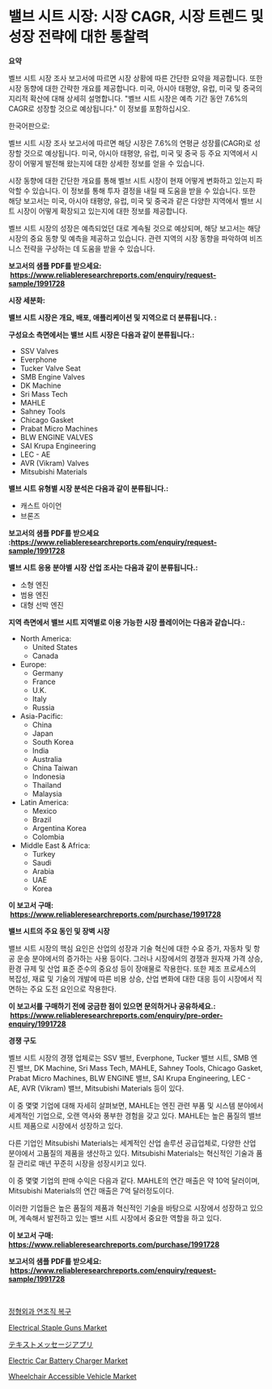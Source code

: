 <p><h1>밸브 시트 시장: 시장 CAGR, 시장 트렌드 및 성장 전략에 대한 통찰력</h1></p><p><strong>요약</strong></p>
<p><p>벨브 시트 시장 조사 보고서에 따르면 시장 상황에 따른 간단한 요약을 제공합니다. 또한 시장 동향에 대한 간략한 개요를 제공합니다. 미국, 아시아 태평양, 유럽, 미국 및 중국의 지리적 확산에 대해 상세히 설명합니다. "벨브 시트 시장은 예측 기간 동안 7.6%의 CAGR로 성장할 것으로 예상됩니다." 이 정보를 포함하십시오. </p><p>한국어판으로:</p><p>벨브 시트 시장 조사 보고서에 따르면 해당 시장은 7.6%의 연평균 성장률(CAGR)로 성장할 것으로 예상됩니다. 미국, 아시아 태평양, 유럽, 미국 및 중국 등 주요 지역에서 시장이 어떻게 발전해 왔는지에 대한 상세한 정보를 얻을 수 있습니다.</p><p>시장 동향에 대한 간단한 개요를 통해 벨브 시트 시장이 현재 어떻게 변화하고 있는지 파악할 수 있습니다. 이 정보를 통해 투자 결정을 내릴 때 도움을 받을 수 있습니다. 또한 해당 보고서는 미국, 아시아 태평양, 유럽, 미국 및 중국과 같은 다양한 지역에서 벨브 시트 시장이 어떻게 확장되고 있는지에 대한 정보를 제공합니다.</p><p>벨브 시트 시장의 성장은 예측되었던 대로 계속될 것으로 예상되며, 해당 보고서는 해당 시장의 중요 동향 및 예측을 제공하고 있습니다. 관련 지역의 시장 동향을 파악하여 비즈니스 전략을 구상하는 데 도움을 받을 수 있습니다.</p></p>
<p><strong>보고서의 샘플 PDF를 받으세요: &nbsp;<a href="https://www.reliableresearchreports.com/enquiry/request-sample/1991728">https://www.reliableresearchreports.com/enquiry/request-sample/1991728</a></strong></p>
<p><strong>시장 세분화:</strong></p>
<p><strong> 밸브 시트 시장은 개요, 배포, 애플리케이션 및 지역으로 더 분류됩니다. :</strong></p>
<p><strong>구성요소 측면에서는 밸브 시트 시장은 다음과 같이 분류됩니다.:</strong></p>
<p><ul><li>SSV Valves</li><li>Everphone</li><li>Tucker Valve Seat</li><li>SMB Engine Valves</li><li>DK Machine</li><li>Sri Mass Tech</li><li>MAHLE</li><li>Sahney Tools</li><li>Chicago Gasket</li><li>Prabat Micro Machines</li><li>BLW ENGINE VALVES</li><li>SAI Krupa Engineering</li><li>LEC - AE</li><li>AVR (Vikram) Valves</li><li>Mitsubishi Materials</li></ul></p>
<p><strong> 밸브 시트 유형별 시장 분석은 다음과 같이 분류됩니다.:</strong></p>
<p><ul><li>캐스트 아이언</li><li>브론즈</li></ul></p>
<p><strong>보고서의 샘플 PDF를 받으세요 :<a href="https://www.reliableresearchreports.com/enquiry/request-sample/1991728">https://www.reliableresearchreports.com/enquiry/request-sample/1991728</a></strong></p>
<p><strong> 밸브 시트 응용 분야별 시장 산업 조사는 다음과 같이 분류됩니다.:</strong></p>
<p><ul><li>소형 엔진</li><li>범용 엔진</li><li>대형 선박 엔진</li></ul></p>
<p><strong>지역 측면에서 밸브 시트 지역별로 이용 가능한 시장 플레이어는 다음과 같습니다.:</strong></p>
<p><ul>
    <li>
        North America:
        <ul>
            <li>United States</li>
            <li>Canada</li>
        </ul>
    </li>
    <li>
        Europe:
        <ul>
            <li>Germany</li>
            <li>France</li>
            <li>U.K.</li>
            <li>Italy</li>
            <li>Russia</li>
        </ul>
    </li>
    <li>
        Asia-Pacific:
        <ul>
            <li>China</li>
            <li>Japan</li>
            <li>South Korea</li>
            <li>India</li>
            <li>Australia</li>
            <li>China Taiwan</li>
            <li>Indonesia</li>
            <li>Thailand</li>
            <li>Malaysia</li>
        </ul>
    </li>
    <li>
        Latin America:
        <ul>
            <li>Mexico</li>
            <li>Brazil</li>
            <li>Argentina Korea</li>
            <li>Colombia</li>
        </ul>
    </li>
    <li>
        Middle East & Africa:
        <ul>
            <li>Turkey</li>
            <li>Saudi</li>
            <li>Arabia</li>
            <li>UAE</li>
            <li>Korea</li>
        </ul>
    </li>
    </ul></p>
<p><strong>이 보고서 구매: &nbsp;<a href="https://www.reliableresearchreports.com/purchase/1991728">https://www.reliableresearchreports.com/purchase/1991728</a></strong></p>
<p><strong>밸브 시트의 주요 동인 및 장벽 시장</strong></p>
<p><p>밸브 시트 시장의 핵심 요인은 산업의 성장과 기술 혁신에 대한 수요 증가, 자동차 및 항공 운송 분야에서의 증가하는 사용 등이다. 그러나 시장에서의 경쟁과 원자재 가격 상승, 환경 규제 및 산업 표준 준수의 중요성 등이 장애물로 작용한다. 또한 제조 프로세스의 복잡성, 재료 및 기술의 개발에 따른 비용 상승, 산업 변화에 대한 대응 등이 시장에서 직면하는 주요 도전 요인으로 작용한다.</p></p>
<p><strong>이 보고서를 구매하기 전에 궁금한 점이 있으면 문의하거나 공유하세요.: &nbsp;<a href="https://www.reliableresearchreports.com/enquiry/pre-order-enquiry/1991728">https://www.reliableresearchreports.com/enquiry/pre-order-enquiry/1991728</a></strong></p>
<p><strong>경쟁 구도</strong></p>
<p><p>벨브 시트 시장의 경쟁 업체로는 SSV 밸브, Everphone, Tucker 밸브 시트, SMB 엔진 밸브, DK Machine, Sri Mass Tech, MAHLE, Sahney Tools, Chicago Gasket, Prabat Micro Machines, BLW ENGINE 밸브, SAI Krupa Engineering, LEC - AE, AVR (Vikram) 밸브, Mitsubishi Materials 등이 있다.</p><p>이 중 몇몇 기업에 대해 자세히 살펴보면, MAHLE는 엔진 관련 부품 및 시스템 분야에서 세계적인 기업으로, 오랜 역사와 풍부한 경험을 갖고 있다. MAHLE는 높은 품질의 밸브 시트 제품으로 시장에서 성장하고 있다. </p><p>다른 기업인 Mitsubishi Materials는 세계적인 산업 솔루션 공급업체로, 다양한 산업 분야에서 고품질의 제품을 생산하고 있다. Mitsubishi Materials는 혁신적인 기술과 품질 관리로 매년 꾸준히 시장을 성장시키고 있다.</p><p>이 중 몇몇 기업의 판매 수익은 다음과 같다. MAHLE의 연간 매출은 약 10억 달러이며, Mitsubishi Materials의 연간 매출은 7억 달러정도이다.</p><p>이러한 기업들은 높은 품질의 제품과 혁신적인 기술을 바탕으로 시장에서 성장하고 있으며, 계속해서 발전하고 있는 벨브 시트 시장에서 중요한 역할을 하고 있다.</p></p>
<p><strong>이 보고서 구매: &nbsp; <a href="https://www.reliableresearchreports.com/purchase/1991728">https://www.reliableresearchreports.com/purchase/1991728</a></strong></p>
<p><strong>보고서의 샘플 PDF를 받으세요: &nbsp;<a href="https://www.reliableresearchreports.com/enquiry/request-sample/1991728">https://www.reliableresearchreports.com/enquiry/request-sample/1991728</a></strong><strong></strong></p>
<p>&nbsp;</p>
<p><p><a href="https://github.com/vsn7qpua81q/Market-Research-Report-List-1/blob/main/61705728876.md">정형외과 연조직 복구</a></p><p><a href="https://github.com/okotobwrhuteie/Market-Research-Report-List-1/blob/main/electrical-staple-guns-market.md">Electrical Staple Guns Market</a></p><p><a href="https://github.com/adcxff01450218/Market-Research-Report-List-1/blob/main/73114359597.md">テキストメッセージアプリ</a></p><p><a href="https://issuu.com/reportprime-2/docs/electric-car-battery-charger-market-size-2030.pptx">Electric Car Battery Charger Market</a></p><p><a href="https://issuu.com/reportprime-2/docs/wheelchair-accessible-vehicle-market-size-2030.ppt">Wheelchair Accessible Vehicle Market</a></p></p>